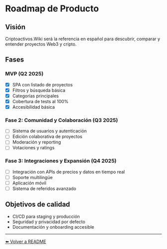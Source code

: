 # Roadmap de Producto

## Visión
Criptoactivos.Wiki será la referencia en español para descubrir, comparar y entender proyectos Web3 y cripto.

## Fases

### MVP (Q2 2025)
- [x] SPA con listado de proyectos
- [x] Filtros y búsqueda básica
- [x] Categorías principales
- [x] Cobertura de tests al 100%
- [x] Accesibilidad básica

### Fase 2: Comunidad y Colaboración (Q3 2025)
- [ ] Sistema de usuarios y autenticación
- [ ] Edición colaborativa de proyectos
- [ ] Moderación y reporting
- [ ] Votaciones y ratings

### Fase 3: Integraciones y Expansión (Q4 2025)
- [ ] Integración con APIs de precios y datos en tiempo real
- [ ] Soporte multilingüe
- [ ] Aplicación móvil
- [ ] Sistema de referidos avanzado

## Objetivos de calidad
- CI/CD para staging y producción
- Seguridad y privacidad por defecto
- Documentación y onboarding accesible

---

[⬅️ Volver a README](../README.md)
